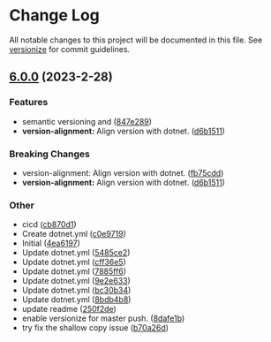 # Change Log

All notable changes to this project will be documented in this file. See [versionize](https://github.com/versionize/versionize) for commit guidelines.

<a name="6.0.0"></a>
## [6.0.0](https://www.github.com/naice/Jens.AspNetCore.BackgroundJobs/releases/tag/v6.0.0) (2023-2-28)

### Features

* semantic versioning and ([847e289](https://www.github.com/naice/Jens.AspNetCore.BackgroundJobs/commit/847e289fa958862a4fab5af0aebf8fc18bf51e76))
* **version-alignment:** Align version with dotnet. ([d6b1511](https://www.github.com/naice/Jens.AspNetCore.BackgroundJobs/commit/d6b1511228c879a7a937514b7f32f472d8e20468))

### Breaking Changes

* version-alignment: Align version with dotnet. ([fb75cdd](https://www.github.com/naice/Jens.AspNetCore.BackgroundJobs/commit/fb75cdd9f37952555f7642c22f62a11faaa8d0be))
* **version-alignment:** Align version with dotnet. ([d6b1511](https://www.github.com/naice/Jens.AspNetCore.BackgroundJobs/commit/d6b1511228c879a7a937514b7f32f472d8e20468))

### Other

* cicd ([cb870d1](https://www.github.com/naice/Jens.AspNetCore.BackgroundJobs/commit/cb870d1906afa5d408dd0379dc615597899ddda0))
* Create dotnet.yml ([c0e9719](https://www.github.com/naice/Jens.AspNetCore.BackgroundJobs/commit/c0e97196ddbea5dc675a63d9b3e8cbebcfcc6d44))
* Initial ([4ea6197](https://www.github.com/naice/Jens.AspNetCore.BackgroundJobs/commit/4ea6197f11f69bf848ea96d68ea759b2759d787d))
* Update dotnet.yml ([5485ce2](https://www.github.com/naice/Jens.AspNetCore.BackgroundJobs/commit/5485ce248515d60efb6af7b64b1ebc898f3f1140))
* Update dotnet.yml ([cff36e5](https://www.github.com/naice/Jens.AspNetCore.BackgroundJobs/commit/cff36e54367e63566229038b62ac758764d61381))
* Update dotnet.yml ([7885ff6](https://www.github.com/naice/Jens.AspNetCore.BackgroundJobs/commit/7885ff69a7cf5ec72fcd7c8151b246b49bc34a52))
* Update dotnet.yml ([9e2e633](https://www.github.com/naice/Jens.AspNetCore.BackgroundJobs/commit/9e2e633a432a84a7a5f2151fece649c50f846dd0))
* Update dotnet.yml ([bc30b34](https://www.github.com/naice/Jens.AspNetCore.BackgroundJobs/commit/bc30b3414aa33d58d418a632fe87566326820fd4))
* Update dotnet.yml ([8bdb4b8](https://www.github.com/naice/Jens.AspNetCore.BackgroundJobs/commit/8bdb4b8a66ce98ee4f10d4977f8cc4a813d609f1))
* update readme ([250f2de](https://www.github.com/naice/Jens.AspNetCore.BackgroundJobs/commit/250f2dee1b8d12c2a250e98f21c68514af0e18c7))
* enable versionize for master push. ([8dafe1b](https://www.github.com/naice/Jens.AspNetCore.BackgroundJobs/commit/8dafe1b6f3f6ffd2ea5eb873882167ee00bc84a2))
* try fix the shallow copy issue ([b70a26d](https://www.github.com/naice/Jens.AspNetCore.BackgroundJobs/commit/b70a26ded2b33c7c1d36ba46565b8955b05efe78))

